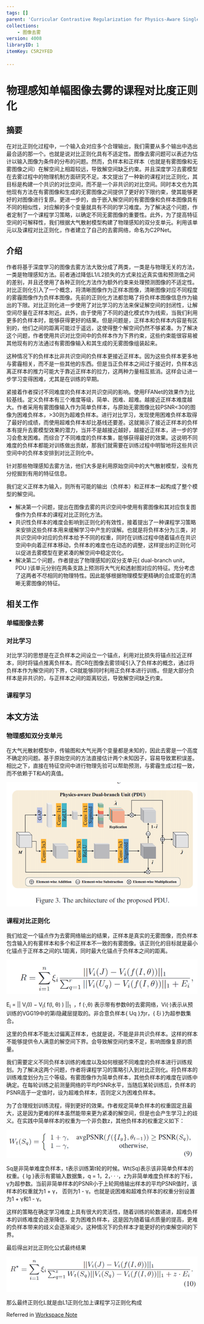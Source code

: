 ```yaml
---
tags: []
parent: 'Curricular Contrastive Regularization for Physics-Aware Single Image Dehazing'
collections:
    - 图像去雾
version: 4008
libraryID: 1
itemKey: C5R2YFED

---
```

# 物理感知单幅图像去雾的课程对比度正则化

## 摘要

在对比正则化过程中，一个输入会对应多个合理输出，我们需要从多个输出中选出最合适的那一个。也就是说对比正则化具有不适定性。图像去雾问题可以表述为估计以输入图像为条件的分布的问题。然而，负样本和正样本（也就是有雾图像和无雾图像之间）在解空间上相距较远，导致解空间缺乏约束。并且深度学习去雾模型在去雾过程中的物理机制方面研究不足。本文提出了一种新的课程对比正则化，其目标是构建一个共识的对比空间，而不是一个非共识的对比空间。同时本文也为其他现有方法在有雾图像和生成的无雾图像之间提供了更好的下限约束，使其能够更好的对图像进行复原。更进一步的，由于嵌入解空间的有雾图像和负样本图像具有不同的相似性，对应解的多个变量就具有不同的学习难度。为了解决这个问题，作者定制了一个课程学习策略，以确定不同无雾图像的重要性。此外，为了提高特征空间的可解释性，我们根据大气散射模型构建了物理感知的双分支单元。利用该单元以及课程对比正则化，作者建立了自己的去雾网络，命名为C2PNet。

## 介绍

作者将基于深度学习的图像去雾方法大致分成了两类，一类是与物理无关的方法，一类是物理感知方法。前者通过降低L1/L2损失的方式来拉近真实值和预测值之间 的差别，并且还使用了各种正则化方法作为额外约束来处理预测图像的不适定性。对比正则化引入了一个概念，将清晰图像作为正样本图像，清晰图像对应不同程度的雾霾图像作为负样本图像。先前的正则化方法都忽略了将负样本图像信息作为输出的下限。对比正则化进一步使用了对比学习的方法来保证解空间的封闭性，让解空间尽量在正样本附近。此外，由于使用了不同的退化模式作为线索，当我们利用更多的负样本时，能够获得更好的结果。但是问题是，正样本和负样本内容是有区别的，他们之间的距离可能过于遥远，这使得整个解空间仍然不够紧凑。为了解决这个问题，作者使用共识对比空间中的负样本作为下界约束，这些约束能很容易被其他现有的方法通过有雾图像输入和其生成的无雾图像组装起来。

这种情况下的负样本比非共识空间的负样本更接近正样本。因为这些负样本更多地与雾霾相关，而不是一些其他的东西。但是当正负样本之间过于接近时，负样本远离正样本的推力可能大于靠近正样本的拉力，这两种力量相互抵消。这样会让进一步学习变得困难，尤其是在训练的早期。

紧接着作者探讨不同难度的负样本对共识空间的影响。使用FFANet的效果作为比较基线。定义负样本有三个难度等级，简单、困难、超难。越接近正样本难度越大。作者采用有雾图像输入作为简单负样本，与原始无雾图像比较PSNR<30的图像为困难负样本，>30则为超难负样本。进行对比学习，发现使用困难负样本取得了最好的成绩，而使用超难负样本却比基线还要差。这就揭示了接近正样本的负样本有提升去雾模型效果的潜力，当并不是越接近越好，越接近正样本，进一步的学习会愈发困难。而综合了不同难度的负样本集，能够获得最好的效果。这说明不同难度的负样本都能对训练做出贡献，那我们就需要在训练过程中明智地将这些共识空间中的负样本安排到对比正则化中。

针对那些物理感知去雾方法，他们大多是利用原始空间中的大气散射模型，没有充分挖掘到有用的特征信息。

我们定义正样本为输入，则所有可能的输出（负样本）和正样本一起构成了整个模型的解空间。

*   解决第一个问题，提出在图像去雾的共识空间中使用有雾图像和其对应恢复图像作为负样本的课程对比正则化方法。
*   共识性负样本的难度会影响到正则化的有效性，接着提出了一种课程学习策略来安排这些负样本用来缓解学习中产生的误解。也就是将负样本分为三类，对共识空间中对应的负样本给予不同的权重，同时在训练过程中随着锚点在共识空间中向着正样本移动，负样本的难度也在动态的调整，这样提出的正则化可以促进去雾模型在更紧凑的解空间中稳定优化。
*   解决第二个问题，作者提出了物理感知的双分支单元( dual-branch unit，PDU )该单元分别在两条支路上预测将大气光和透射图对应的特征。充分考虑了这两者不尽相同的物理特性。因此能够根据物理模型更精确的合成潜在的清晰无雾图像的特征。

## 相关工作

### 单幅图像去雾

### 对比学习

对比学习的思想是在正负样本之间设立一个锚点，利用对比损失将锚点拉近正样本，同时将锚点推离负样本。而CR在图像去雾领域引入了负样本的概念，通过将负样本作为解空间的下界，CR就能够同时利用正负样本进行训练。但是大部分负样本是非共识的，与正样本之间的距离较远，导致解空间缺乏约束。

### 课程学习

## 本文方法

### 物理感知双分支单元

在大气光散射模型中，传输图和大气光两个变量都是未知的，因此去雾是一个高度不确定的问题。基于原始空间的方法直接估计两个未知因子，容易导致累积误差。相比之下，直接在特征空间中进行物理先验可以帮助预测，与雾霾生成过程一致，而不依赖于T和A的真值。

![\<img alt="" data-attachment-key="VQP37SVR" src="attachments/VQP37SVR.png" ztype="zimage">](attachments/VQP37SVR.png)

### 课程对比正则化

我们给定一个锚点作为去雾网络输出的结果，正样本是真实的无雾图像，而负样本包含输入的有雾样本和多个和正样本不一致的有雾图像。该正则化的目标就是最小化锚点于正样本之间的L1距离，同时最大化锚点于负样本之间的距离。

![\<img alt="" data-attachment-key="6WL4CCBT" src="attachments/6WL4CCBT.png" ztype="zimage">](attachments/6WL4CCBT.png)

E<sub>i</sub> = || V<sub>i</sub>(I) − V<sub>i</sub>( f(I, θ) ) ||<sub>1</sub>  ，f (·,θ) 表示带有参数θ的去雾网络，Vi(·)表示从预训练的VGG19中的第i隐藏层提取的。非合意负样本{ Uq }为r，{ ξi }为超参数集合。

这里的负样本不能太过偏离正样本，也就是说，不能是非共识负样本。这样的样本不能够提供令人满意的解空间下界。会导致解空间约束不足，影响图像复原的质量。

我们需要定义不同负样本训练的难度以及如何根据不同难度的负样本进行训练规划。为了解决这两个问题，作者将课程学习的策略引入到对比正则化。将负样本的训练难度划分为三个等级。有雾图像作为简单负样本，其他负样本的难度在训练中确定。在每轮训练之前测量网络的平均PSNR水平，当随后某轮训练后，负样本的PSNR高于一定值时，设为超难负样本，否则定义为困难负样本。

为了合理规划训练流程，得到更好的效果。作者规定简单负样本的权重固定且最大，这是因为更难的样本虽然能带来更为紧凑的解空间，但是也会产生学习上的歧义。在实践中简单样本的权重为一个非负数z，其他负样本的权重定义如下：

![\<img alt="" data-attachment-key="E5E5YZG3" src="attachments/E5E5YZG3.png" ztype="zimage">](attachments/E5E5YZG3.png)

Sq是非简单难度负样本，t表示训练第t轮的时候。Wt(Sq)表示该非简单负样本的权重。{ Ig }表示有雾输入数据集，q = 1，2，· · ·，z为非简单难度负样本的下标，γ为超参数。当前非简单样本的PSNR小于上轮网络输出样本的平均PSNR值时，该样本的权重就为1 + γ， 否则为1 - γ。也就是说困难和超难负样本的权重分别设置为1 + γ和1 - γ。

这样的策略在确定学习难度上具有很大的灵活性，随着训练的轮数递进，超难负样本的训练难度会逐渐降低，变为困难负样本，这是因为随着锚点质量的提高，更难的负样本带来的歧义会逐渐减少。这种情况下的负样本才能更好的约束解空间的下界。

最后得出对比正则化公式最终结果

![\<img alt="" data-attachment-key="4CZ8XE4U" src="attachments/4CZ8XE4U.png" ztype="zimage">](attachments/4CZ8XE4U.png)

那么最终正则化L就是由L1正则化加上课程学习正则化构成

Referred in <a href="./学术论文笔记汇总-RYZ5DF37.md" class="internal-link" zhref="zotero://note/u/RYZ5DF37/?ignore=1&#x26;line=-1" ztype="znotelink" class="internal-link">Workspace Note</a>
